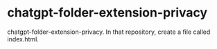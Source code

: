 # chatgpt-folder-extension-privacy
chatgpt-folder-extension-privacy.  In that repository, create a file called index.html.
